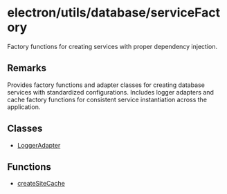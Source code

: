 # electron/utils/database/serviceFactory

Factory functions for creating services with proper dependency injection.

## Remarks

Provides factory functions and adapter classes for creating database services
with standardized configurations. Includes logger adapters and cache factory
functions for consistent service instantiation across the application.

## Classes

- [LoggerAdapter](classes/LoggerAdapter.md)

## Functions

- [createSiteCache](functions/createSiteCache.md)
